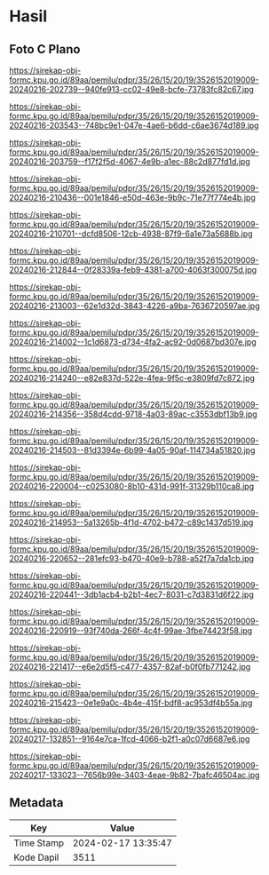 # Hasil

## Foto C Plano

https://sirekap-obj-formc.kpu.go.id/89aa/pemilu/pdpr/35/26/15/20/19/3526152019009-20240216-202739--940fe913-cc02-49e8-bcfe-73783fc82c67.jpg

https://sirekap-obj-formc.kpu.go.id/89aa/pemilu/pdpr/35/26/15/20/19/3526152019009-20240216-203543--748bc9e1-047e-4ae6-b6dd-c6ae3674d189.jpg

https://sirekap-obj-formc.kpu.go.id/89aa/pemilu/pdpr/35/26/15/20/19/3526152019009-20240216-203759--f17f2f5d-4067-4e9b-a1ec-88c2d877fd1d.jpg

https://sirekap-obj-formc.kpu.go.id/89aa/pemilu/pdpr/35/26/15/20/19/3526152019009-20240216-210436--001e1846-e50d-463e-9b9c-71e77f774e4b.jpg

https://sirekap-obj-formc.kpu.go.id/89aa/pemilu/pdpr/35/26/15/20/19/3526152019009-20240216-210701--dcfd8506-12cb-4938-87f9-6a1e73a5688b.jpg

https://sirekap-obj-formc.kpu.go.id/89aa/pemilu/pdpr/35/26/15/20/19/3526152019009-20240216-212844--0f28339a-feb9-4381-a700-4063f300075d.jpg

https://sirekap-obj-formc.kpu.go.id/89aa/pemilu/pdpr/35/26/15/20/19/3526152019009-20240216-213003--62e1d32d-3843-4226-a9ba-7636720597ae.jpg

https://sirekap-obj-formc.kpu.go.id/89aa/pemilu/pdpr/35/26/15/20/19/3526152019009-20240216-214002--1c1d6873-d734-4fa2-ac92-0d0687bd307e.jpg

https://sirekap-obj-formc.kpu.go.id/89aa/pemilu/pdpr/35/26/15/20/19/3526152019009-20240216-214240--e82e837d-522e-4fea-9f5c-e3809fd7c872.jpg

https://sirekap-obj-formc.kpu.go.id/89aa/pemilu/pdpr/35/26/15/20/19/3526152019009-20240216-214356--358d4cdd-9718-4a03-89ac-c3553dbf13b9.jpg

https://sirekap-obj-formc.kpu.go.id/89aa/pemilu/pdpr/35/26/15/20/19/3526152019009-20240216-214503--81d3394e-6b99-4a05-90af-114734a51820.jpg

https://sirekap-obj-formc.kpu.go.id/89aa/pemilu/pdpr/35/26/15/20/19/3526152019009-20240216-220004--c0253080-8b10-431d-991f-31329b110ca8.jpg

https://sirekap-obj-formc.kpu.go.id/89aa/pemilu/pdpr/35/26/15/20/19/3526152019009-20240216-214953--5a13265b-4f1d-4702-b472-c89c1437d519.jpg

https://sirekap-obj-formc.kpu.go.id/89aa/pemilu/pdpr/35/26/15/20/19/3526152019009-20240216-220652--281efc93-b470-40e9-b788-a52f7a7da1cb.jpg

https://sirekap-obj-formc.kpu.go.id/89aa/pemilu/pdpr/35/26/15/20/19/3526152019009-20240216-220441--3db1acb4-b2b1-4ec7-8031-c7d3831d6f22.jpg

https://sirekap-obj-formc.kpu.go.id/89aa/pemilu/pdpr/35/26/15/20/19/3526152019009-20240216-220919--93f740da-266f-4c4f-99ae-3fbe74423f58.jpg

https://sirekap-obj-formc.kpu.go.id/89aa/pemilu/pdpr/35/26/15/20/19/3526152019009-20240216-221417--e6e2d5f5-c477-4357-82af-b0f0fb771242.jpg

https://sirekap-obj-formc.kpu.go.id/89aa/pemilu/pdpr/35/26/15/20/19/3526152019009-20240216-215423--0e1e9a0c-4b4e-415f-bdf8-ac953df4b55a.jpg

https://sirekap-obj-formc.kpu.go.id/89aa/pemilu/pdpr/35/26/15/20/19/3526152019009-20240217-132851--9164e7ca-1fcd-4066-b2f1-a0c07d6687e6.jpg

https://sirekap-obj-formc.kpu.go.id/89aa/pemilu/pdpr/35/26/15/20/19/3526152019009-20240217-133023--7656b99e-3403-4eae-9b82-7bafc46504ac.jpg


## Metadata

| Key        | Value               |
| ---------- | ------------------- |
| Time Stamp | 2024-02-17 13:35:47 |
| Kode Dapil | 3511                |



